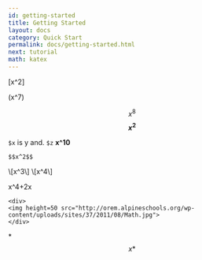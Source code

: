 ```yaml
---
id: getting-started
title: Getting Started
layout: docs
category: Quick Start
permalink: docs/getting-started.html
next: tutorial
math: katex
---
```

\[x^2\]

\(x^7\)

$$x^8$$
   **$$x^2$$** 
   
   `$x` is y and. `$z`
**x^10**
```
$$x^2$$
```
\\[x^3\\]
\\[x^4\\]
<div>
  <span id="1">x^4+2x</span>
</div>


```javascript{2-3}
<div>
<img height=50 src="http://orem.alpineschools.org/wp-content/uploads/sites/37/2011/08/Math.jpg">
</div>
```
*$$x*$$

